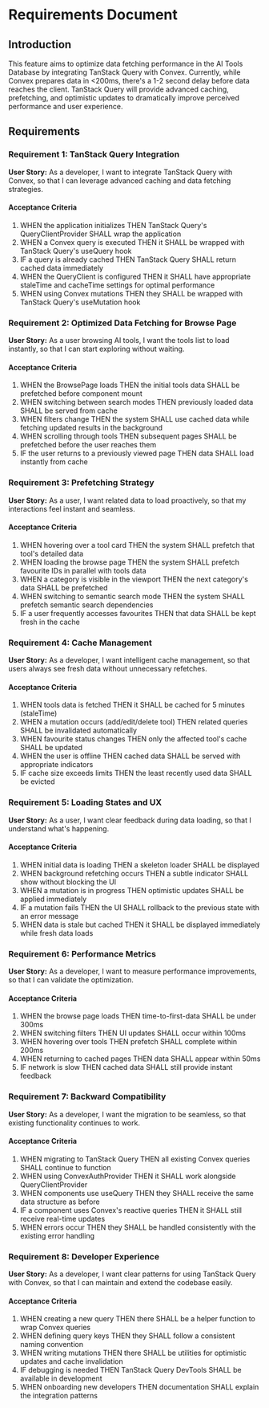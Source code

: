 # Requirements Document

## Introduction

This feature aims to optimize data fetching performance in the AI Tools Database by integrating TanStack Query with Convex. Currently, while Convex prepares data in <200ms, there's a 1-2 second delay before data reaches the client. TanStack Query will provide advanced caching, prefetching, and optimistic updates to dramatically improve perceived performance and user experience.

## Requirements

### Requirement 1: TanStack Query Integration

**User Story:** As a developer, I want to integrate TanStack Query with Convex, so that I can leverage advanced caching and data fetching strategies.

#### Acceptance Criteria

1. WHEN the application initializes THEN TanStack Query's QueryClientProvider SHALL wrap the application
2. WHEN a Convex query is executed THEN it SHALL be wrapped with TanStack Query's useQuery hook
3. IF a query is already cached THEN TanStack Query SHALL return cached data immediately
4. WHEN the QueryClient is configured THEN it SHALL have appropriate staleTime and cacheTime settings for optimal performance
5. WHEN using Convex mutations THEN they SHALL be wrapped with TanStack Query's useMutation hook

### Requirement 2: Optimized Data Fetching for Browse Page

**User Story:** As a user browsing AI tools, I want the tools list to load instantly, so that I can start exploring without waiting.

#### Acceptance Criteria

1. WHEN the BrowsePage loads THEN the initial tools data SHALL be prefetched before component mount
2. WHEN switching between search modes THEN previously loaded data SHALL be served from cache
3. WHEN filters change THEN the system SHALL use cached data while fetching updated results in the background
4. WHEN scrolling through tools THEN subsequent pages SHALL be prefetched before the user reaches them
5. IF the user returns to a previously viewed page THEN data SHALL load instantly from cache

### Requirement 3: Prefetching Strategy

**User Story:** As a user, I want related data to load proactively, so that my interactions feel instant and seamless.

#### Acceptance Criteria

1. WHEN hovering over a tool card THEN the system SHALL prefetch that tool's detailed data
2. WHEN loading the browse page THEN the system SHALL prefetch favourite IDs in parallel with tools data
3. WHEN a category is visible in the viewport THEN the next category's data SHALL be prefetched
4. WHEN switching to semantic search mode THEN the system SHALL prefetch semantic search dependencies
5. IF a user frequently accesses favourites THEN that data SHALL be kept fresh in the cache

### Requirement 4: Cache Management

**User Story:** As a developer, I want intelligent cache management, so that users always see fresh data without unnecessary refetches.

#### Acceptance Criteria

1. WHEN tools data is fetched THEN it SHALL be cached for 5 minutes (staleTime)
2. WHEN a mutation occurs (add/edit/delete tool) THEN related queries SHALL be invalidated automatically
3. WHEN favourite status changes THEN only the affected tool's cache SHALL be updated
4. WHEN the user is offline THEN cached data SHALL be served with appropriate indicators
5. IF cache size exceeds limits THEN the least recently used data SHALL be evicted

### Requirement 5: Loading States and UX

**User Story:** As a user, I want clear feedback during data loading, so that I understand what's happening.

#### Acceptance Criteria

1. WHEN initial data is loading THEN a skeleton loader SHALL be displayed
2. WHEN background refetching occurs THEN a subtle indicator SHALL show without blocking the UI
3. WHEN a mutation is in progress THEN optimistic updates SHALL be applied immediately
4. IF a mutation fails THEN the UI SHALL rollback to the previous state with an error message
5. WHEN data is stale but cached THEN it SHALL be displayed immediately while fresh data loads

### Requirement 6: Performance Metrics

**User Story:** As a developer, I want to measure performance improvements, so that I can validate the optimization.

#### Acceptance Criteria

1. WHEN the browse page loads THEN time-to-first-data SHALL be under 300ms
2. WHEN switching filters THEN UI updates SHALL occur within 100ms
3. WHEN hovering over tools THEN prefetch SHALL complete within 200ms
4. WHEN returning to cached pages THEN data SHALL appear within 50ms
5. IF network is slow THEN cached data SHALL still provide instant feedback

### Requirement 7: Backward Compatibility

**User Story:** As a developer, I want the migration to be seamless, so that existing functionality continues to work.

#### Acceptance Criteria

1. WHEN migrating to TanStack Query THEN all existing Convex queries SHALL continue to function
2. WHEN using ConvexAuthProvider THEN it SHALL work alongside QueryClientProvider
3. WHEN components use useQuery THEN they SHALL receive the same data structure as before
4. IF a component uses Convex's reactive queries THEN it SHALL still receive real-time updates
5. WHEN errors occur THEN they SHALL be handled consistently with the existing error handling

### Requirement 8: Developer Experience

**User Story:** As a developer, I want clear patterns for using TanStack Query with Convex, so that I can maintain and extend the codebase easily.

#### Acceptance Criteria

1. WHEN creating a new query THEN there SHALL be a helper function to wrap Convex queries
2. WHEN defining query keys THEN they SHALL follow a consistent naming convention
3. WHEN writing mutations THEN there SHALL be utilities for optimistic updates and cache invalidation
4. IF debugging is needed THEN TanStack Query DevTools SHALL be available in development
5. WHEN onboarding new developers THEN documentation SHALL explain the integration patterns
